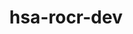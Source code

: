 ---
title: "hsa-rocr-dev"
layout: cache
categories: [package, develop]
meta: {"compilers": ["gcc@11.4.0", "gcc@13.2.0"], "num_specs": 92, "num_specs_by_stack": {"e4s": 56, "hep": 13, "ml-linux-x86_64-rocm": 23, "root": 92}, "oss": ["ubuntu22.04", "ubuntu24.04"], "platforms": ["linux"], "stacks": ["e4s", "hep", "ml-linux-x86_64-rocm", "root"], "targets": ["x86_64_v3"], "versions": ["5.7.1", "6.1.2", "6.3.3"]}
spec_details: [{"compiler": "gcc@13.2.0", "hash": "2366iduj54qtvjtmunpw2gjbcttk5wbj", "os": "ubuntu24.04", "platform": "linux", "size": "-", "stacks": ["ml-linux-x86_64-rocm", "root"], "target": "x86_64_v3", "variants": ["~asan", "build_system=cmake", "build_type=Release", "generator=make", "+image", "~ipo", "+shared"], "versions": ["6.3.3"]}, {"compiler": "gcc@11.4.0", "hash": "2ekm6plcrw32i43tdporn67oyuase5jc", "os": "ubuntu22.04", "platform": "linux", "size": "-", "stacks": ["e4s", "root"], "target": "x86_64_v3", "variants": ["~asan", "build_system=cmake", "build_type=Release", "generator=make", "+image", "~ipo", "+shared"], "versions": ["6.3.3"]}, {"compiler": "gcc@11.4.0", "hash": "2vywzsb3trz2deiotkgp6z3nezxl7oe6", "os": "ubuntu22.04", "platform": "linux", "size": "-", "stacks": ["e4s", "root"], "target": "x86_64_v3", "variants": ["~asan", "build_system=cmake", "build_type=Release", "generator=make", "+image", "~ipo", "+shared"], "versions": ["6.3.3"]}, {"compiler": "gcc@11.4.0", "hash": "34zbci33brpkgulbvso6mggvadsg3yi4", "os": "ubuntu22.04", "platform": "linux", "size": "-", "stacks": ["e4s", "root"], "target": "x86_64_v3", "variants": ["~asan", "build_system=cmake", "build_type=Release", "generator=make", "+image", "~ipo", "+shared"], "versions": ["6.3.3"]}, {"compiler": "gcc@11.4.0", "hash": "3cduf6c5ahoh3xvdiicbxdphw32gicsu", "os": "ubuntu22.04", "platform": "linux", "size": "-", "stacks": ["e4s", "root"], "target": "x86_64_v3", "variants": ["~asan", "build_system=cmake", "build_type=Release", "generator=make", "+image", "~ipo", "+shared"], "versions": ["6.3.3"]}, {"compiler": "gcc@11.4.0", "hash": "3izghi27ixbydqgiznlwrdgnl7bau2as", "os": "ubuntu22.04", "platform": "linux", "size": "-", "stacks": ["e4s", "root"], "target": "x86_64_v3", "variants": ["~asan", "build_system=cmake", "build_type=Release", "generator=make", "+image", "~ipo", "+shared"], "versions": ["6.3.3"]}, {"compiler": "gcc@13.2.0", "hash": "3xkccebh3maifpmpcu455ihbxugcsxvs", "os": "ubuntu24.04", "platform": "linux", "size": "-", "stacks": ["ml-linux-x86_64-rocm", "root"], "target": "x86_64_v3", "variants": ["~asan", "build_system=cmake", "build_type=Release", "generator=make", "+image", "~ipo", "+shared"], "versions": ["6.1.2"]}, {"compiler": "gcc@11.4.0", "hash": "3zgwp54ez7wibdjonqgkmpimqvzyhw3x", "os": "ubuntu22.04", "platform": "linux", "size": "-", "stacks": ["e4s", "root"], "target": "x86_64_v3", "variants": ["~asan", "build_system=cmake", "build_type=Release", "generator=make", "+image", "~ipo", "+shared"], "versions": ["6.3.3"]}, {"compiler": "gcc@11.4.0", "hash": "46txapctkjguk2o7druu5o4rpetymzan", "os": "ubuntu22.04", "platform": "linux", "size": "-", "stacks": ["e4s", "root"], "target": "x86_64_v3", "variants": ["~asan", "build_system=cmake", "build_type=Release", "generator=make", "+image", "~ipo", "+shared"], "versions": ["6.3.3"]}, {"compiler": "gcc@11.4.0", "hash": "46yxird7j3vet5txsbow3bvyup57vwmq", "os": "ubuntu22.04", "platform": "linux", "size": "-", "stacks": ["e4s", "root"], "target": "x86_64_v3", "variants": ["~asan", "build_system=cmake", "build_type=Release", "generator=make", "+image", "~ipo", "+shared"], "versions": ["6.3.3"]}, {"compiler": "gcc@13.2.0", "hash": "4vouy3ai3sup7ty7z3jbppxdygghe5u6", "os": "ubuntu24.04", "platform": "linux", "size": "-", "stacks": ["ml-linux-x86_64-rocm", "root"], "target": "x86_64_v3", "variants": ["~asan", "build_system=cmake", "build_type=Release", "generator=make", "+image", "~ipo", "+shared"], "versions": ["6.1.2"]}, {"compiler": "gcc@11.4.0", "hash": "52lfelhvv4ogh42xpulje2xvognqeuix", "os": "ubuntu22.04", "platform": "linux", "size": "-", "stacks": ["e4s", "root"], "target": "x86_64_v3", "variants": ["~asan", "build_system=cmake", "build_type=Release", "generator=make", "+image", "~ipo", "+shared"], "versions": ["6.3.3"]}, {"compiler": "gcc@11.4.0", "hash": "5jnjbs6t7hojovfnxlszwmbxhzjj6li2", "os": "ubuntu22.04", "platform": "linux", "size": "-", "stacks": ["e4s", "root"], "target": "x86_64_v3", "variants": ["~asan", "build_system=cmake", "build_type=Release", "generator=make", "+image", "~ipo", "+shared"], "versions": ["6.3.3"]}, {"compiler": "gcc@11.4.0", "hash": "5pbqiyfzj7pltnpnp4ml3prw6apepyj2", "os": "ubuntu22.04", "platform": "linux", "size": "-", "stacks": ["e4s", "root"], "target": "x86_64_v3", "variants": ["~asan", "build_system=cmake", "build_type=Release", "generator=make", "+image", "~ipo", "+shared"], "versions": ["6.3.3"]}, {"compiler": "gcc@13.2.0", "hash": "64lmz7bv3k7xmaf42mqmvs5izutgs4nc", "os": "ubuntu24.04", "platform": "linux", "size": "-", "stacks": ["ml-linux-x86_64-rocm", "root"], "target": "x86_64_v3", "variants": ["~asan", "build_system=cmake", "build_type=Release", "generator=make", "+image", "~ipo", "+shared"], "versions": ["6.1.2"]}, {"compiler": "gcc@11.4.0", "hash": "6aoiso52uird4phr6v3664tbj4kjohbf", "os": "ubuntu22.04", "platform": "linux", "size": "-", "stacks": ["hep", "root"], "target": "x86_64_v3", "variants": ["~asan", "build_system=cmake", "build_type=Release", "generator=make", "+image", "~ipo", "+shared"], "versions": ["5.7.1"]}, {"compiler": "gcc@11.4.0", "hash": "6dye265s5bvk3iyinx43chpwbmisvo26", "os": "ubuntu22.04", "platform": "linux", "size": "-", "stacks": ["hep", "root"], "target": "x86_64_v3", "variants": ["~asan", "build_system=cmake", "build_type=Release", "generator=make", "+image", "~ipo", "+shared"], "versions": ["5.7.1"]}, {"compiler": "gcc@11.4.0", "hash": "6h6kr3zsglj562tlulsvjnvejfgaxhwm", "os": "ubuntu22.04", "platform": "linux", "size": "-", "stacks": ["e4s", "root"], "target": "x86_64_v3", "variants": ["~asan", "build_system=cmake", "build_type=Release", "generator=make", "+image", "~ipo", "+shared"], "versions": ["6.3.3"]}, {"compiler": "gcc@11.4.0", "hash": "6kdnmqq6sv77m5igjx2qprly7hx6hvlt", "os": "ubuntu22.04", "platform": "linux", "size": "-", "stacks": ["e4s", "root"], "target": "x86_64_v3", "variants": ["~asan", "build_system=cmake", "build_type=Release", "generator=make", "+image", "~ipo", "+shared"], "versions": ["6.3.3"]}, {"compiler": "gcc@13.2.0", "hash": "6lyvskf43tzintc3n6urwh55hq5jy5pw", "os": "ubuntu24.04", "platform": "linux", "size": "-", "stacks": ["ml-linux-x86_64-rocm", "root"], "target": "x86_64_v3", "variants": ["~asan", "build_system=cmake", "build_type=Release", "generator=make", "+image", "~ipo", "+shared"], "versions": ["6.3.3"]}, {"compiler": "gcc@13.2.0", "hash": "722fml66epn4awuw2a5o3ndjwq2g6a5z", "os": "ubuntu24.04", "platform": "linux", "size": "-", "stacks": ["ml-linux-x86_64-rocm", "root"], "target": "x86_64_v3", "variants": ["~asan", "build_system=cmake", "build_type=Release", "generator=make", "+image", "~ipo", "+shared"], "versions": ["6.1.2"]}, {"compiler": "gcc@11.4.0", "hash": "7fteuag5jnffxsxnsxisysuepemglj75", "os": "ubuntu22.04", "platform": "linux", "size": "-", "stacks": ["hep", "root"], "target": "x86_64_v3", "variants": ["~asan", "build_system=cmake", "build_type=Release", "generator=make", "+image", "~ipo", "+shared"], "versions": ["5.7.1"]}, {"compiler": "gcc@11.4.0", "hash": "7juyporgcsiqicfr5taln3qfwouhrmcz", "os": "ubuntu22.04", "platform": "linux", "size": "-", "stacks": ["e4s", "root"], "target": "x86_64_v3", "variants": ["~asan", "build_system=cmake", "build_type=Release", "generator=make", "+image", "~ipo", "+shared"], "versions": ["6.3.3"]}, {"compiler": "gcc@11.4.0", "hash": "7layjvlv3qrkgcwwvhb2mpbuwqmuy2k2", "os": "ubuntu22.04", "platform": "linux", "size": "-", "stacks": ["e4s", "root"], "target": "x86_64_v3", "variants": ["~asan", "build_system=cmake", "build_type=Release", "generator=make", "+image", "~ipo", "+shared"], "versions": ["6.3.3"]}, {"compiler": "gcc@11.4.0", "hash": "aljei45qsxyyjs3ftsfqnm5r2our6fqj", "os": "ubuntu22.04", "platform": "linux", "size": "-", "stacks": ["e4s", "root"], "target": "x86_64_v3", "variants": ["~asan", "build_system=cmake", "build_type=Release", "generator=make", "+image", "~ipo", "+shared"], "versions": ["6.3.3"]}, {"compiler": "gcc@11.4.0", "hash": "bb64k5wtdi7r5mbq6x2mqxt4uikoxj5x", "os": "ubuntu22.04", "platform": "linux", "size": "-", "stacks": ["e4s", "root"], "target": "x86_64_v3", "variants": ["~asan", "build_system=cmake", "build_type=Release", "generator=make", "+image", "~ipo", "+shared"], "versions": ["6.3.3"]}, {"compiler": "gcc@11.4.0", "hash": "bgesbhlfgmnswac3ssa4lvwrpblol7gg", "os": "ubuntu22.04", "platform": "linux", "size": "-", "stacks": ["hep", "root"], "target": "x86_64_v3", "variants": ["~asan", "build_system=cmake", "build_type=Release", "generator=make", "+image", "~ipo", "+shared"], "versions": ["5.7.1"]}, {"compiler": "gcc@11.4.0", "hash": "bgnbsogkxud4zlek2sn52bgyuihh6xpn", "os": "ubuntu22.04", "platform": "linux", "size": "-", "stacks": ["e4s", "root"], "target": "x86_64_v3", "variants": ["~asan", "build_system=cmake", "build_type=Release", "generator=make", "+image", "~ipo", "+shared"], "versions": ["6.3.3"]}, {"compiler": "gcc@11.4.0", "hash": "bk3frnmtj7zjnz2b2krmgjgp3x3gsnsn", "os": "ubuntu22.04", "platform": "linux", "size": "-", "stacks": ["e4s", "root"], "target": "x86_64_v3", "variants": ["~asan", "build_system=cmake", "build_type=Release", "generator=make", "+image", "~ipo", "+shared"], "versions": ["6.3.3"]}, {"compiler": "gcc@13.2.0", "hash": "bvmtliesilpxnrx5jrmh72k4rnbuyfd5", "os": "ubuntu24.04", "platform": "linux", "size": "-", "stacks": ["ml-linux-x86_64-rocm", "root"], "target": "x86_64_v3", "variants": ["~asan", "build_system=cmake", "build_type=Release", "generator=make", "+image", "~ipo", "+shared"], "versions": ["6.1.2"]}, {"compiler": "gcc@11.4.0", "hash": "c5vv3qsryte2nd7k4nzs4uoyrmhyrqrr", "os": "ubuntu22.04", "platform": "linux", "size": "-", "stacks": ["e4s", "root"], "target": "x86_64_v3", "variants": ["~asan", "build_system=cmake", "build_type=Release", "generator=make", "+image", "~ipo", "+shared"], "versions": ["6.3.3"]}, {"compiler": "gcc@11.4.0", "hash": "d4peajd3oeovym3fdck2ogzwgzcki3e3", "os": "ubuntu22.04", "platform": "linux", "size": "-", "stacks": ["e4s", "root"], "target": "x86_64_v3", "variants": ["~asan", "build_system=cmake", "build_type=Release", "generator=make", "+image", "~ipo", "+shared"], "versions": ["6.3.3"]}, {"compiler": "gcc@11.4.0", "hash": "dhvb4roiboxmn25ptr76wraue7fozpls", "os": "ubuntu22.04", "platform": "linux", "size": "-", "stacks": ["e4s", "root"], "target": "x86_64_v3", "variants": ["~asan", "build_system=cmake", "build_type=Release", "generator=make", "+image", "~ipo", "+shared"], "versions": ["6.3.3"]}, {"compiler": "gcc@11.4.0", "hash": "dlkdystt36d6ygomplq5lqnrklh35z3i", "os": "ubuntu22.04", "platform": "linux", "size": "-", "stacks": ["hep", "root"], "target": "x86_64_v3", "variants": ["~asan", "build_system=cmake", "build_type=Release", "generator=make", "+image", "~ipo", "+shared"], "versions": ["5.7.1"]}, {"compiler": "gcc@11.4.0", "hash": "drjt2fqeg3t7daks5xvsvglmsawtlskv", "os": "ubuntu22.04", "platform": "linux", "size": "-", "stacks": ["e4s", "root"], "target": "x86_64_v3", "variants": ["~asan", "build_system=cmake", "build_type=Release", "generator=make", "+image", "~ipo", "+shared"], "versions": ["6.3.3"]}, {"compiler": "gcc@13.2.0", "hash": "eqpehyfynsog7fjyhvvxgcmgbfton7fz", "os": "ubuntu24.04", "platform": "linux", "size": "-", "stacks": ["ml-linux-x86_64-rocm", "root"], "target": "x86_64_v3", "variants": ["~asan", "build_system=cmake", "build_type=Release", "generator=make", "+image", "~ipo", "+shared"], "versions": ["6.1.2"]}, {"compiler": "gcc@11.4.0", "hash": "evtq3ytugsmvecepzfbr7zephecfm3hx", "os": "ubuntu22.04", "platform": "linux", "size": "-", "stacks": ["e4s", "root"], "target": "x86_64_v3", "variants": ["~asan", "build_system=cmake", "build_type=Release", "generator=make", "+image", "~ipo", "+shared"], "versions": ["6.3.3"]}, {"compiler": "gcc@13.2.0", "hash": "fhzrvxl3r6kp332vzjkmkdy5yaliedqq", "os": "ubuntu24.04", "platform": "linux", "size": "-", "stacks": ["ml-linux-x86_64-rocm", "root"], "target": "x86_64_v3", "variants": ["~asan", "build_system=cmake", "build_type=Release", "generator=make", "+image", "~ipo", "+shared"], "versions": ["6.3.3"]}, {"compiler": "gcc@11.4.0", "hash": "g7lm4cvu3h2qtwtls6jimgv3epq4amvu", "os": "ubuntu22.04", "platform": "linux", "size": "-", "stacks": ["e4s", "root"], "target": "x86_64_v3", "variants": ["~asan", "build_system=cmake", "build_type=Release", "generator=make", "+image", "~ipo", "+shared"], "versions": ["6.3.3"]}, {"compiler": "gcc@11.4.0", "hash": "gem6imface6yab6zxha2t2t5idvoir2j", "os": "ubuntu22.04", "platform": "linux", "size": "-", "stacks": ["hep", "root"], "target": "x86_64_v3", "variants": ["~asan", "build_system=cmake", "build_type=Release", "generator=make", "+image", "~ipo", "+shared"], "versions": ["5.7.1"]}, {"compiler": "gcc@11.4.0", "hash": "glrr65lfyc7ofzdivdzggrznfmufafi2", "os": "ubuntu22.04", "platform": "linux", "size": "-", "stacks": ["e4s", "root"], "target": "x86_64_v3", "variants": ["~asan", "build_system=cmake", "build_type=Release", "generator=make", "+image", "~ipo", "+shared"], "versions": ["6.3.3"]}, {"compiler": "gcc@11.4.0", "hash": "godsdkbmldwhr5igsgozyc3uowclve2m", "os": "ubuntu22.04", "platform": "linux", "size": "-", "stacks": ["hep", "root"], "target": "x86_64_v3", "variants": ["~asan", "build_system=cmake", "build_type=Release", "generator=make", "+image", "~ipo", "+shared"], "versions": ["5.7.1"]}, {"compiler": "gcc@11.4.0", "hash": "hh2xrx2ruwpa4xwjsss5rnm3yntkhjbw", "os": "ubuntu22.04", "platform": "linux", "size": "-", "stacks": ["e4s", "root"], "target": "x86_64_v3", "variants": ["~asan", "build_system=cmake", "build_type=Release", "generator=make", "+image", "~ipo", "+shared"], "versions": ["6.3.3"]}, {"compiler": "gcc@11.4.0", "hash": "hppoakdb5txifylq5oy7tnagmnw7yipt", "os": "ubuntu22.04", "platform": "linux", "size": "-", "stacks": ["hep", "root"], "target": "x86_64_v3", "variants": ["~asan", "build_system=cmake", "build_type=Release", "generator=make", "+image", "~ipo", "+shared"], "versions": ["5.7.1"]}, {"compiler": "gcc@13.2.0", "hash": "i552qilgaewk5vvku36aqjk6uwmtorxi", "os": "ubuntu24.04", "platform": "linux", "size": "-", "stacks": ["ml-linux-x86_64-rocm", "root"], "target": "x86_64_v3", "variants": ["~asan", "build_system=cmake", "build_type=Release", "generator=make", "+image", "~ipo", "+shared"], "versions": ["6.1.2"]}, {"compiler": "gcc@11.4.0", "hash": "iecu3shxpcxr6vy4tu7lg5wkm36o5ud2", "os": "ubuntu22.04", "platform": "linux", "size": "-", "stacks": ["e4s", "root"], "target": "x86_64_v3", "variants": ["~asan", "build_system=cmake", "build_type=Release", "generator=make", "+image", "~ipo", "+shared"], "versions": ["6.3.3"]}, {"compiler": "gcc@11.4.0", "hash": "iq7g35ujrx5xijozvpdydce4zfxovy5n", "os": "ubuntu22.04", "platform": "linux", "size": "-", "stacks": ["e4s", "root"], "target": "x86_64_v3", "variants": ["~asan", "build_system=cmake", "build_type=Release", "generator=make", "+image", "~ipo", "+shared"], "versions": ["6.3.3"]}, {"compiler": "gcc@13.2.0", "hash": "ir7h7au67d4gu4x6qfpn7h2gtwwlob33", "os": "ubuntu24.04", "platform": "linux", "size": "-", "stacks": ["ml-linux-x86_64-rocm", "root"], "target": "x86_64_v3", "variants": ["~asan", "build_system=cmake", "build_type=Release", "generator=make", "+image", "~ipo", "+shared"], "versions": ["6.1.2"]}, {"compiler": "gcc@13.2.0", "hash": "irl6rjsfh45oz5jdegnbnkofx2sg5hqs", "os": "ubuntu24.04", "platform": "linux", "size": "-", "stacks": ["ml-linux-x86_64-rocm", "root"], "target": "x86_64_v3", "variants": ["~asan", "build_system=cmake", "build_type=Release", "generator=make", "+image", "~ipo", "+shared"], "versions": ["6.1.2"]}, {"compiler": "gcc@11.4.0", "hash": "jij2imsgsw7osqvfretsjplxqfegd33u", "os": "ubuntu22.04", "platform": "linux", "size": "-", "stacks": ["e4s", "root"], "target": "x86_64_v3", "variants": ["~asan", "build_system=cmake", "build_type=Release", "generator=make", "+image", "~ipo", "+shared"], "versions": ["6.3.3"]}, {"compiler": "gcc@13.2.0", "hash": "jmphkxspuwn2pf32hh5rfit5l6eh23cx", "os": "ubuntu24.04", "platform": "linux", "size": "-", "stacks": ["ml-linux-x86_64-rocm", "root"], "target": "x86_64_v3", "variants": ["~asan", "build_system=cmake", "build_type=Release", "generator=make", "+image", "~ipo", "+shared"], "versions": ["6.1.2"]}, {"compiler": "gcc@11.4.0", "hash": "kunhk7jgcrxft5xnvbcumgqprhap65t5", "os": "ubuntu22.04", "platform": "linux", "size": "-", "stacks": ["e4s", "root"], "target": "x86_64_v3", "variants": ["~asan", "build_system=cmake", "build_type=Release", "generator=make", "+image", "~ipo", "+shared"], "versions": ["6.3.3"]}, {"compiler": "gcc@11.4.0", "hash": "ky5f5zp4dh3y4u4qdz347jlrtgtktq4v", "os": "ubuntu22.04", "platform": "linux", "size": "-", "stacks": ["e4s", "root"], "target": "x86_64_v3", "variants": ["~asan", "build_system=cmake", "build_type=Release", "generator=make", "+image", "~ipo", "+shared"], "versions": ["6.3.3"]}, {"compiler": "gcc@11.4.0", "hash": "kzcvneanogzseatx4an22x5vm2baastb", "os": "ubuntu22.04", "platform": "linux", "size": "-", "stacks": ["e4s", "root"], "target": "x86_64_v3", "variants": ["~asan", "build_system=cmake", "build_type=Release", "generator=make", "+image", "~ipo", "+shared"], "versions": ["6.3.3"]}, {"compiler": "gcc@13.2.0", "hash": "lfh5wpvqu2l6trtf6sjwkc6jlak4c7b7", "os": "ubuntu24.04", "platform": "linux", "size": "-", "stacks": ["ml-linux-x86_64-rocm", "root"], "target": "x86_64_v3", "variants": ["~asan", "build_system=cmake", "build_type=Release", "generator=make", "+image", "~ipo", "+shared"], "versions": ["6.3.3"]}, {"compiler": "gcc@13.2.0", "hash": "lndmp2ejzvlsj2jalayqnwdehc6wk7vl", "os": "ubuntu24.04", "platform": "linux", "size": "-", "stacks": ["ml-linux-x86_64-rocm", "root"], "target": "x86_64_v3", "variants": ["~asan", "build_system=cmake", "build_type=Release", "generator=make", "+image", "~ipo", "+shared"], "versions": ["6.1.2"]}, {"compiler": "gcc@11.4.0", "hash": "lsztnquruiatxxxg4atlowe3mj3vauhn", "os": "ubuntu22.04", "platform": "linux", "size": "-", "stacks": ["e4s", "root"], "target": "x86_64_v3", "variants": ["~asan", "build_system=cmake", "build_type=Release", "generator=make", "+image", "~ipo", "+shared"], "versions": ["6.3.3"]}, {"compiler": "gcc@13.2.0", "hash": "lwa6gbf4pc2m37m7r3webmc2nygphuio", "os": "ubuntu24.04", "platform": "linux", "size": "-", "stacks": ["ml-linux-x86_64-rocm", "root"], "target": "x86_64_v3", "variants": ["~asan", "build_system=cmake", "build_type=Release", "generator=make", "+image", "~ipo", "+shared"], "versions": ["6.1.2"]}, {"compiler": "gcc@11.4.0", "hash": "mfff7yjpxsv4dmmq7dc2n3ujb2b7c53x", "os": "ubuntu22.04", "platform": "linux", "size": "-", "stacks": ["e4s", "root"], "target": "x86_64_v3", "variants": ["~asan", "build_system=cmake", "build_type=Release", "generator=make", "+image", "~ipo", "+shared"], "versions": ["6.3.3"]}, {"compiler": "gcc@11.4.0", "hash": "mrg5jtgk7cdb6dc2zwswfgy3dy6sf4kf", "os": "ubuntu22.04", "platform": "linux", "size": "-", "stacks": ["e4s", "root"], "target": "x86_64_v3", "variants": ["~asan", "build_system=cmake", "build_type=Release", "generator=make", "+image", "~ipo", "+shared"], "versions": ["6.3.3"]}, {"compiler": "gcc@11.4.0", "hash": "nebxwb7adhz4t4p3rni4tachwzvvh4yw", "os": "ubuntu22.04", "platform": "linux", "size": "-", "stacks": ["e4s", "root"], "target": "x86_64_v3", "variants": ["~asan", "build_system=cmake", "build_type=Release", "generator=make", "+image", "~ipo", "+shared"], "versions": ["6.3.3"]}, {"compiler": "gcc@11.4.0", "hash": "npyohxenc6aum27p4tni5tytfgayjsou", "os": "ubuntu22.04", "platform": "linux", "size": "-", "stacks": ["e4s", "root"], "target": "x86_64_v3", "variants": ["~asan", "build_system=cmake", "build_type=Release", "generator=make", "+image", "~ipo", "+shared"], "versions": ["6.3.3"]}, {"compiler": "gcc@11.4.0", "hash": "o26zzfpg2qfir5mheh5zhgvkequfu5z7", "os": "ubuntu22.04", "platform": "linux", "size": "-", "stacks": ["e4s", "root"], "target": "x86_64_v3", "variants": ["~asan", "build_system=cmake", "build_type=Release", "generator=make", "+image", "~ipo", "+shared"], "versions": ["6.3.3"]}, {"compiler": "gcc@11.4.0", "hash": "o2na7ivbpl37xhcrowyqyps57x43se65", "os": "ubuntu22.04", "platform": "linux", "size": "-", "stacks": ["e4s", "root"], "target": "x86_64_v3", "variants": ["~asan", "build_system=cmake", "build_type=Release", "generator=make", "+image", "~ipo", "+shared"], "versions": ["6.3.3"]}, {"compiler": "gcc@11.4.0", "hash": "o5wcuk7rzrlad2fqzfzwmp5ncstimiau", "os": "ubuntu22.04", "platform": "linux", "size": "-", "stacks": ["e4s", "root"], "target": "x86_64_v3", "variants": ["~asan", "build_system=cmake", "build_type=Release", "generator=make", "+image", "~ipo", "+shared"], "versions": ["6.3.3"]}, {"compiler": "gcc@11.4.0", "hash": "ofemlbc3hci3wkospsk3dxyzqmrrx2vs", "os": "ubuntu22.04", "platform": "linux", "size": "-", "stacks": ["e4s", "root"], "target": "x86_64_v3", "variants": ["~asan", "build_system=cmake", "build_type=Release", "generator=make", "+image", "~ipo", "+shared"], "versions": ["6.3.3"]}, {"compiler": "gcc@11.4.0", "hash": "ofzljlsvzwj2sxqtgrrmgb6f2dclbjjq", "os": "ubuntu22.04", "platform": "linux", "size": "-", "stacks": ["hep", "root"], "target": "x86_64_v3", "variants": ["~asan", "build_system=cmake", "build_type=Release", "generator=make", "+image", "~ipo", "+shared"], "versions": ["5.7.1"]}, {"compiler": "gcc@13.2.0", "hash": "pfnt4m5lgaf5eefjrjhifgjine2njmsc", "os": "ubuntu24.04", "platform": "linux", "size": "-", "stacks": ["ml-linux-x86_64-rocm", "root"], "target": "x86_64_v3", "variants": ["~asan", "build_system=cmake", "build_type=Release", "generator=make", "+image", "~ipo", "+shared"], "versions": ["6.1.2"]}, {"compiler": "gcc@11.4.0", "hash": "qmlrzv7mkv7voy2y4axpexmgep2jm57z", "os": "ubuntu22.04", "platform": "linux", "size": "-", "stacks": ["hep", "root"], "target": "x86_64_v3", "variants": ["~asan", "build_system=cmake", "build_type=Release", "generator=make", "+image", "~ipo", "+shared"], "versions": ["5.7.1"]}, {"compiler": "gcc@11.4.0", "hash": "rihwrfyjbjqojfdr5x7cn3fleg4xkivn", "os": "ubuntu22.04", "platform": "linux", "size": "-", "stacks": ["e4s", "root"], "target": "x86_64_v3", "variants": ["~asan", "build_system=cmake", "build_type=Release", "generator=make", "+image", "~ipo", "+shared"], "versions": ["6.3.3"]}, {"compiler": "gcc@11.4.0", "hash": "s3lwk46f3hcaohoof6u7kls6rrhpjbew", "os": "ubuntu22.04", "platform": "linux", "size": "-", "stacks": ["e4s", "root"], "target": "x86_64_v3", "variants": ["~asan", "build_system=cmake", "build_type=Release", "generator=make", "+image", "~ipo", "+shared"], "versions": ["6.3.3"]}, {"compiler": "gcc@11.4.0", "hash": "s44e6wlke2xtypxehbnud3w2nznnj33o", "os": "ubuntu22.04", "platform": "linux", "size": "-", "stacks": ["e4s", "root"], "target": "x86_64_v3", "variants": ["~asan", "build_system=cmake", "build_type=Release", "generator=make", "+image", "~ipo", "+shared"], "versions": ["6.3.3"]}, {"compiler": "gcc@11.4.0", "hash": "sgqmvxms65655d7s4cioj6btuuvcows4", "os": "ubuntu22.04", "platform": "linux", "size": "-", "stacks": ["e4s", "root"], "target": "x86_64_v3", "variants": ["~asan", "build_system=cmake", "build_type=Release", "generator=make", "+image", "~ipo", "+shared"], "versions": ["6.3.3"]}, {"compiler": "gcc@13.2.0", "hash": "szzt4zc4z2dfuioytqavst2pljdth566", "os": "ubuntu24.04", "platform": "linux", "size": "-", "stacks": ["ml-linux-x86_64-rocm", "root"], "target": "x86_64_v3", "variants": ["~asan", "build_system=cmake", "build_type=Release", "generator=make", "+image", "~ipo", "+shared"], "versions": ["6.1.2"]}, {"compiler": "gcc@11.4.0", "hash": "titxtftiglnnpddewpu3ttv5vcw5hhzl", "os": "ubuntu22.04", "platform": "linux", "size": "-", "stacks": ["e4s", "root"], "target": "x86_64_v3", "variants": ["~asan", "build_system=cmake", "build_type=Release", "generator=make", "+image", "~ipo", "+shared"], "versions": ["6.3.3"]}, {"compiler": "gcc@11.4.0", "hash": "uamf6ywzpjngrhdtci7wlfppvbwtpm3k", "os": "ubuntu22.04", "platform": "linux", "size": "-", "stacks": ["e4s", "root"], "target": "x86_64_v3", "variants": ["~asan", "build_system=cmake", "build_type=Release", "generator=make", "+image", "~ipo", "+shared"], "versions": ["6.3.3"]}, {"compiler": "gcc@13.2.0", "hash": "ujay4wes32iefeca4dsyvkdxunojc6qr", "os": "ubuntu24.04", "platform": "linux", "size": "-", "stacks": ["ml-linux-x86_64-rocm", "root"], "target": "x86_64_v3", "variants": ["~asan", "build_system=cmake", "build_type=Release", "generator=make", "+image", "~ipo", "+shared"], "versions": ["6.1.2"]}, {"compiler": "gcc@11.4.0", "hash": "umndn7xllimta6dbbvwugqkxp4qamyfg", "os": "ubuntu22.04", "platform": "linux", "size": "-", "stacks": ["e4s", "root"], "target": "x86_64_v3", "variants": ["~asan", "build_system=cmake", "build_type=Release", "generator=make", "+image", "~ipo", "+shared"], "versions": ["6.3.3"]}, {"compiler": "gcc@11.4.0", "hash": "usccmfrocbvgirdryaumqskrbrl54lko", "os": "ubuntu22.04", "platform": "linux", "size": "-", "stacks": ["hep", "root"], "target": "x86_64_v3", "variants": ["~asan", "build_system=cmake", "build_type=Release", "generator=make", "+image", "~ipo", "+shared"], "versions": ["5.7.1"]}, {"compiler": "gcc@13.2.0", "hash": "vdvw5mjedugc4syvfvtq3xg56xj27s4z", "os": "ubuntu24.04", "platform": "linux", "size": "-", "stacks": ["ml-linux-x86_64-rocm", "root"], "target": "x86_64_v3", "variants": ["~asan", "build_system=cmake", "build_type=Release", "generator=make", "+image", "~ipo", "+shared"], "versions": ["6.3.3"]}, {"compiler": "gcc@13.2.0", "hash": "vlsoaoimssexzmhdwszmnduhikf3mkh5", "os": "ubuntu24.04", "platform": "linux", "size": "-", "stacks": ["ml-linux-x86_64-rocm", "root"], "target": "x86_64_v3", "variants": ["~asan", "build_system=cmake", "build_type=Release", "generator=make", "+image", "~ipo", "+shared"], "versions": ["6.1.2"]}, {"compiler": "gcc@13.2.0", "hash": "whitpgtsg6u3vclctu7pp52ahtyiffkp", "os": "ubuntu24.04", "platform": "linux", "size": "-", "stacks": ["ml-linux-x86_64-rocm", "root"], "target": "x86_64_v3", "variants": ["~asan", "build_system=cmake", "build_type=Release", "generator=make", "+image", "~ipo", "+shared"], "versions": ["6.1.2"]}, {"compiler": "gcc@11.4.0", "hash": "wqyb4whib37zwnqjweaawgq7vbvdtkfe", "os": "ubuntu22.04", "platform": "linux", "size": "-", "stacks": ["e4s", "root"], "target": "x86_64_v3", "variants": ["~asan", "build_system=cmake", "build_type=Release", "generator=make", "+image", "~ipo", "+shared"], "versions": ["6.3.3"]}, {"compiler": "gcc@11.4.0", "hash": "wsxvwbjwlxduh2qeq2t7xsrejfkfgdsu", "os": "ubuntu22.04", "platform": "linux", "size": "-", "stacks": ["e4s", "root"], "target": "x86_64_v3", "variants": ["~asan", "build_system=cmake", "build_type=Release", "generator=make", "+image", "~ipo", "+shared"], "versions": ["6.3.3"]}, {"compiler": "gcc@11.4.0", "hash": "x6s4mtvelwljidfnleido2dh6xip35f4", "os": "ubuntu22.04", "platform": "linux", "size": "-", "stacks": ["e4s", "root"], "target": "x86_64_v3", "variants": ["~asan", "build_system=cmake", "build_type=Release", "generator=make", "+image", "~ipo", "+shared"], "versions": ["6.3.3"]}, {"compiler": "gcc@11.4.0", "hash": "xqg6foghuiyr7r432rc6mfflnsg73uxb", "os": "ubuntu22.04", "platform": "linux", "size": "-", "stacks": ["e4s", "root"], "target": "x86_64_v3", "variants": ["~asan", "build_system=cmake", "build_type=Release", "generator=make", "+image", "~ipo", "+shared"], "versions": ["6.3.3"]}, {"compiler": "gcc@13.2.0", "hash": "yskk7aecdwoe2osg5l4kvp2gvd232aut", "os": "ubuntu24.04", "platform": "linux", "size": "-", "stacks": ["ml-linux-x86_64-rocm", "root"], "target": "x86_64_v3", "variants": ["~asan", "build_system=cmake", "build_type=Release", "generator=make", "+image", "~ipo", "+shared"], "versions": ["6.3.3"]}, {"compiler": "gcc@11.4.0", "hash": "yviwo7gw6akeiimeqgglfnlcnymmr4z2", "os": "ubuntu22.04", "platform": "linux", "size": "-", "stacks": ["hep", "root"], "target": "x86_64_v3", "variants": ["~asan", "build_system=cmake", "build_type=Release", "generator=make", "+image", "~ipo", "+shared"], "versions": ["5.7.1"]}, {"compiler": "gcc@11.4.0", "hash": "z5qtf3merk7edv46fwffmo2t5ymhjcnv", "os": "ubuntu22.04", "platform": "linux", "size": "-", "stacks": ["e4s", "root"], "target": "x86_64_v3", "variants": ["~asan", "build_system=cmake", "build_type=Release", "generator=make", "+image", "~ipo", "+shared"], "versions": ["6.3.3"]}, {"compiler": "gcc@11.4.0", "hash": "zat3sskkjsqiwqm24n7ehlfcij4ng4ma", "os": "ubuntu22.04", "platform": "linux", "size": "-", "stacks": ["e4s", "root"], "target": "x86_64_v3", "variants": ["~asan", "build_system=cmake", "build_type=Release", "generator=make", "+image", "~ipo", "+shared"], "versions": ["6.3.3"]}, {"compiler": "gcc@11.4.0", "hash": "zk2os5qakl4hktvemkops4tihs22yzyg", "os": "ubuntu22.04", "platform": "linux", "size": "-", "stacks": ["hep", "root"], "target": "x86_64_v3", "variants": ["~asan", "build_system=cmake", "build_type=Release", "generator=make", "+image", "~ipo", "+shared"], "versions": ["5.7.1"]}, {"compiler": "gcc@11.4.0", "hash": "zlakl4rynk34lveoqs7xomafau5vxjet", "os": "ubuntu22.04", "platform": "linux", "size": "-", "stacks": ["e4s", "root"], "target": "x86_64_v3", "variants": ["~asan", "build_system=cmake", "build_type=Release", "generator=make", "+image", "~ipo", "+shared"], "versions": ["6.3.3"]}]
---
